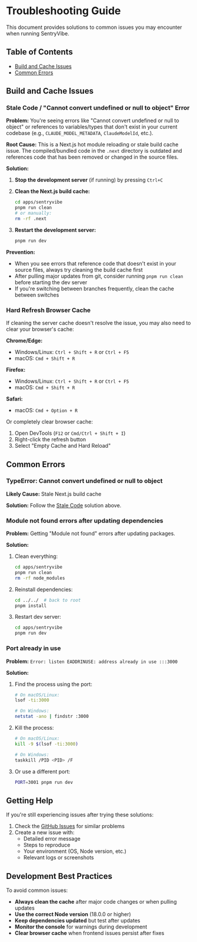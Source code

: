 # Troubleshooting Guide

This document provides solutions to common issues you may encounter when running SentryVibe.

## Table of Contents

- [Build and Cache Issues](#build-and-cache-issues)
- [Common Errors](#common-errors)

## Build and Cache Issues

### Stale Code / "Cannot convert undefined or null to object" Error

**Problem:** You're seeing errors like "Cannot convert undefined or null to object" or references to variables/types that don't exist in your current codebase (e.g., `CLAUDE_MODEL_METADATA`, `ClaudeModelId`, etc.).

**Root Cause:** This is a Next.js hot module reloading or stale build cache issue. The compiled/bundled code in the `.next` directory is outdated and references code that has been removed or changed in the source files.

**Solution:**

1. **Stop the development server** (if running) by pressing `Ctrl+C`

2. **Clean the Next.js build cache:**
   ```bash
   cd apps/sentryvibe
   pnpm run clean
   # or manually:
   rm -rf .next
   ```

3. **Restart the development server:**
   ```bash
   pnpm run dev
   ```

**Prevention:**

- When you see errors that reference code that doesn't exist in your source files, always try cleaning the build cache first
- After pulling major updates from git, consider running `pnpm run clean` before starting the dev server
- If you're switching between branches frequently, clean the cache between switches

### Hard Refresh Browser Cache

If cleaning the server cache doesn't resolve the issue, you may also need to clear your browser's cache:

**Chrome/Edge:**
- Windows/Linux: `Ctrl + Shift + R` or `Ctrl + F5`
- macOS: `Cmd + Shift + R`

**Firefox:**
- Windows/Linux: `Ctrl + Shift + R` or `Ctrl + F5`
- macOS: `Cmd + Shift + R`

**Safari:**
- macOS: `Cmd + Option + R`

Or completely clear browser cache:
1. Open DevTools (`F12` or `Cmd/Ctrl + Shift + I`)
2. Right-click the refresh button
3. Select "Empty Cache and Hard Reload"

## Common Errors

### TypeError: Cannot convert undefined or null to object

**Likely Cause:** Stale Next.js build cache

**Solution:** Follow the [Stale Code](#stale-code--cannot-convert-undefined-or-null-to-object-error) solution above.

### Module not found errors after updating dependencies

**Problem:** Getting "Module not found" errors after updating packages.

**Solution:**

1. Clean everything:
   ```bash
   cd apps/sentryvibe
   pnpm run clean
   rm -rf node_modules
   ```

2. Reinstall dependencies:
   ```bash
   cd ../../  # back to root
   pnpm install
   ```

3. Restart dev server:
   ```bash
   cd apps/sentryvibe
   pnpm run dev
   ```

### Port already in use

**Problem:** `Error: listen EADDRINUSE: address already in use :::3000`

**Solution:**

1. Find the process using the port:
   ```bash
   # On macOS/Linux:
   lsof -ti:3000
   
   # On Windows:
   netstat -ano | findstr :3000
   ```

2. Kill the process:
   ```bash
   # On macOS/Linux:
   kill -9 $(lsof -ti:3000)
   
   # On Windows:
   taskkill /PID <PID> /F
   ```

3. Or use a different port:
   ```bash
   PORT=3001 pnpm run dev
   ```

## Getting Help

If you're still experiencing issues after trying these solutions:

1. Check the [GitHub Issues](https://github.com/codyde/sentryvibe/issues) for similar problems
2. Create a new issue with:
   - Detailed error message
   - Steps to reproduce
   - Your environment (OS, Node version, etc.)
   - Relevant logs or screenshots

## Development Best Practices

To avoid common issues:

- **Always clean the cache** after major code changes or when pulling updates
- **Use the correct Node version** (18.0.0 or higher)
- **Keep dependencies updated** but test after updates
- **Monitor the console** for warnings during development
- **Clear browser cache** when frontend issues persist after fixes